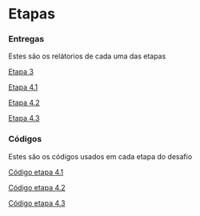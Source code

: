 # Etapas

### Entregas
Estes são os relátorios de cada uma das etapas

[Etapa 3](https://github.com/RafaKammler/Compass-UOL/blob/main/Sprint%201/Desafios/Etapa%203/Entrega.txt)

[Etapa 4.1](https://github.com/RafaKammler/Compass-UOL/blob/main/Sprint%201/Desafios/Etapa%204/Etapa%204.1/Entrega.txt)

[Etapa 4.2](https://github.com/RafaKammler/Compass-UOL/blob/main/Sprint%201/Desafios/Etapa%204/Etapa%204.2/Entrega.txt)

[Etapa 4.3](https://github.com/RafaKammler/Compass-UOL/blob/main/Sprint%201/Desafios/Etapa%204/Etapa%204.3/Entrega.txt)

### Códigos
Estes são os códigos usados em cada etapa do desafio

[Código etapa 4.1](https://github.com/RafaKammler/Compass-UOL/blob/main/Sprint%201/Desafios/Etapa%204/Etapa%204.1/%20processamento_de_vendas.sh)

[Código etapa 4.2](https://github.com/RafaKammler/Compass-UOL/blob/main/Sprint%201/Desafios/Etapa%204/Etapa%204.2/crontab)

[Código etapa 4.3](https://github.com/RafaKammler/Compass-UOL/blob/main/Sprint%201/Desafios/Etapa%204/Etapa%204.3/consolidador_de_processamento_de_vendas.sh)


